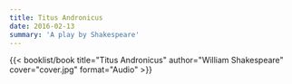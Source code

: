```yaml
---
title: Titus Andronicus
date: 2016-02-13
summary: 'A play by Shakespeare'
---
```


{{< booklist/book
title="Titus Andronicus"
author="William Shakespeare"
cover="cover.jpg"
format="Audio" >}}

